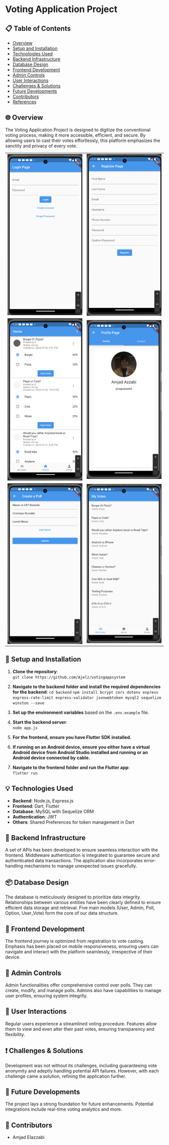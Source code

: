 # Voting Application Project

## 📋 Table of Contents

- [Overview](#overview)
- [Setup and Installation](#setup-and-installation)
- [Technologies Used](#technologies-used)
- [Backend Infrastructure](#backend-infrastructure)
- [Database Design](#database-design)
- [Frontend Development](#frontend-development)
- [Admin Controls](#admin-controls)
- [User Interactions](#user-interactions)
- [Challenges & Solutions](#challenges--solutions)
- [Future Developments](#future-developments)
- [Contributors](#contributors)
- [References](#references)

## 🌐 Overview

The Voting Application Project is designed to digitize the conventional voting process, making it more accessible, efficient, and secure. By allowing users to cast their votes effortlessly, this platform emphasizes the sanctity and privacy of every vote.

<table>
  <tr>
    <td><img src="assets/1.png" alt="Image 1" width="300"/></td>
    <td><img src="assets/2.png" alt="Image 2" width="300"/></td>
  </tr>
  <tr>
    <td><img src="assets/3.png" alt="Image 3" width="300"/></td>
    <td><img src="assets/4.png" alt="Image 4" width="300"/></td>
  </tr>
  <tr>
    <td><img src="assets/5.png" alt="Image 5" width="300"/></td>
    <td><img src="assets/6.png" alt="Image 6" width="300"/></td>
  </tr>
</table>


## 🔧 Setup and Installation

1. **Clone the repository**:  
   `git clone https://github.com/Ajelz/votingappsystem`

2. **Navigate to the backend folder and install the required dependencies for the backend**:
   `cd backend`
   `npm install bcrypt cors dotenv express express-rate-limit express-validator jsonwebtoken mysql2 sequelize winston --save`

3. **Set up the environment variables** based on the `.env.example` file.

4. **Start the backend server**:  
`node app.js`

5. **For the frontend, ensure you have Flutter SDK installed.**

6. **If running on an Android device, ensure you either have a virtual Android device from Android Studio installed and running or an Android device connected by cable.**

7. **Navigate to the frontend folder and run the Flutter app**:  
`flutter run`

## 💡 Technologies Used

- **Backend**: Node.js, Express.js
- **Frontend**: Dart, Flutter
- **Database**: MySQL with Sequelize ORM
- **Authentication**: JWT
- **Others**: Shared Preferences for token management in Dart

## 🚀 Backend Infrastructure

A set of APIs has been developed to ensure seamless interaction with the frontend. Middleware authentication is integrated to guarantee secure and authenticated data transactions. The application also incorporates error-handling mechanisms to manage unexpected issues gracefully.

## 📦 Database Design

The database is meticulously designed to prioritize data integrity. Relationships between various entities have been clearly defined to ensure efficient data storage and retrieval. Five main models (User, Admin, Poll, Option, User_Vote) form the core of our data structure.

## 🎨 Frontend Development

The frontend journey is optimized from registration to vote casting. Emphasis has been placed on mobile responsiveness, ensuring users can navigate and interact with the platform seamlessly, irrespective of their device.

## 🔑 Admin Controls

Admin functionalities offer comprehensive control over polls. They can create, modify, and manage polls. Admins also have capabilities to manage user profiles, ensuring system integrity.

## 🙋 User Interactions

Regular users experience a streamlined voting procedure. Features allow them to view and even alter their past votes, ensuring transparency and flexibility.

## ❗ Challenges & Solutions

Development was not without its challenges, including guaranteeing vote anonymity and adeptly handling potential API failures. However, with each challenge came a solution, refining the application further.

## 🌱 Future Developments

The project lays a strong foundation for future enhancements. Potential integrations include real-time voting analytics and more.

## 👥 Contributors

- Amjad Elazzabi
